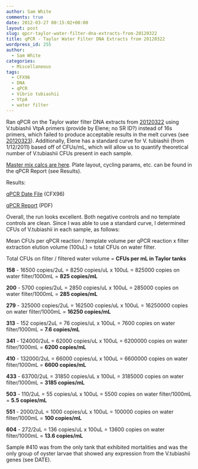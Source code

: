 ```yaml
---
author: Sam White
comments: true
date: 2012-03-27 00:15:02+00:00
layout: post
slug: qpcr-taylor-water-filter-dna-extracts-from-20120322
title: qPCR - Taylor Water Filter DNA Extracts from 20120322
wordpress_id: 255
author:
  - Sam White
categories:
  - Miscellaneous
tags:
  - CFX96
  - DNA
  - qPCR
  - Vibrio tubiashii
  - VtpA
  - water filter
---
```


Ran qPCR on the Taylor water filter DNA extracts from [20120322](/Sam%27s+Working+Notebook+January+-+March+2012#sjw20120322) using V.tubiashii VtpA primers (provide by Elene; no SR ID?) instead of 16s primers, which failed to produce acceptable results in the melt curves (see [20120323](/Sam%27s+Working+Notebook+January+-+March+2012#sjw20120323)). Additionally, Elene has a standard curve for V. tubiashii (from 1/12/2011) based off of CFUs/mL, which will allow us to quantify theoretical number of V.tubiashii CFUs present in each sample.

[Master mix calcs are here](http://eagle.fish.washington.edu/Arabidopsis//Notebook%20Workup%20Files/20120326-01.jpg). Plate layout, cycling params, etc. can be found in the qPCR Report (see Results).

Results:

[qPCR Date File](http://eagle.fish.washington.edu/Arabidopsis/qPCR/CFX96/Roberts%20Lab_2012-03-26%2012-54-03_CC009827.pcrd) (CFX96)

[qPCR Report](http://eagle.fish.washington.edu/Arabidopsis/qPCR/CFX96/Roberts%20Lab_2012-03-26%2012-54-03_CC009827.pdf) (PDF)

Overall, the run looks excellent. Both negative controls and no template controls are clean. Since I was able to use a standard curve, I determined CFUs of V.tubiashii in each sample, as follows:

Mean CFUs per qPCR reaction / template volume per qPCR reaction x filter extraction elution volume (100uL) = total CFUs on water filter.

Total CFUs on filter / filtered water volume = **CFUs per mL in Taylor tanks**

**158** - 16500 copies/2uL = 8250 copies/uL x 100uL = 825000 copies on water filter/1000mL = **825 copies/mL**

**200** - 5700 copies/2uL = 2850 copies/uL x 100uL = 285000 copies on water filter/1000mL = **285 copies/mL**

**279** - 325000 copies/2uL = 162500 copies/uL x 100uL = 16250000 copies on water filter/1000mL = **16250 copies/mL**

**313** - 152 copies/2uL = 76 copies/uL x 100uL = 7600 copies on water filter/1000mL = **7.6 copies/mL**

**341** - 124000/2uL = 62000 copies/uL x 100uL = 6200000 copies on water filter/1000mL = **6200 copies/mL**

**410** - 132000/2uL = 66000 copies/uL x 100uL = 6600000 copies on water filter/1000mL = **6600 copies/mL**

**433** - 63700/2uL = 31850 copies/uL x 100uL = 3185000 copies on water filter/1000mL = **3185 copies/mL**

**503** - 110/2uL = 55 copies/uL x 100uL = 5500 copies on water filter/1000mL = **5.5 copies/mL**

**551** - 2000/2uL = 1000 copies/uL x 100uL = 100000 copies on water filter/1000mL = **100 copies/mL**

**604** - 272/2uL = 136 copies/uL x 100uL = 13600 copies on water filter/1000mL = **13.6 copies/mL**

Sample #410 was from the only tank that exhibited mortalities and was the only group of oyster larvae that showed any expression from the V.tubiashii genes (see DATE).
